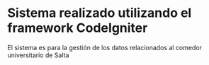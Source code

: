
Sistema realizado utilizando el framework CodeIgniter
=====================================================

El sistema es para la gestión de los datos relacionados al comedor universitario de Salta

